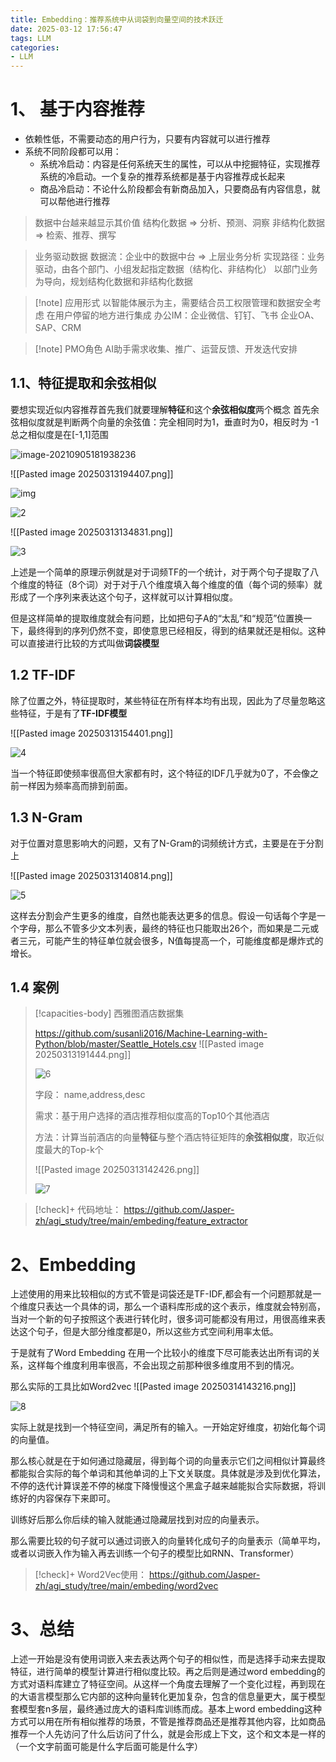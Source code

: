 ```yaml
---
title: Embedding：推荐系统中从词袋到向量空间的技术跃迁
date: 2025-03-12 17:56:47
tags: LLM
categories: 
- LLM
---
```


# 1、 基于内容推荐

* 依赖性低，不需要动态的用户行为，只要有内容就可以进行推荐
* 系统不同阶段都可以用：
	* 系统冷启动：内容是任何系统天生的属性，可以从中挖掘特征，实现推荐系统的冷启动。一个复杂的推荐系统都是基于内容推荐成长起来
	* 商品冷启动：不论什么阶段都会有新商品加入，只要商品有内容信息，就可以帮他进行推荐

>数据中台越来越显示其价值
>结构化数据 => 分析、预测、洞察
>非结构化数据 => 检索、推荐、撰写

> 业务驱动数据
> 数据流：企业中的数据中台 => 上层业务分析
> 实现路径：业务驱动，由各个部门、小组发起指定数据（结构化、非结构化）
> 以部门业务为导向，规划结构化数据和非结构化数据


>[!note] 应用形式
> 以智能体展示为主，需要结合员工权限管理和数据安全考虑
> 在用户停留的地方进行集成
> 办公IM：企业微信、钉钉、飞书
> 企业OA、SAP、CRM

>[!note] PMO角色
> AI助手需求收集、推广、运营反馈、开发迭代安排


## 1.1、特征提取和余弦相似

要想实现近似内容推荐首先我们就要理解**特征**和这个**余弦相似度**两个概念
首先余弦相似度就是判断两个向量的余弦值：完全相同时为1，垂直时为0，相反时为 -1 总之相似度是在[-1,1]范围 

![image-20210905181938236](https://gitee-imagehost.oss-cn-beijing.aliyuncs.com/image_host/image-20210905181938236.png)

![[Pasted image 20250313194407.png]]

![img](20250313194407.png)

![2](20250313134251.png)

![[Pasted image 20250313134831.png]]

![3](20250313134831.png)

上述是一个简单的原理示例就是对于词频TF的一个统计，对于两个句子提取了八个维度的特征（8个词）对于对于八个维度填入每个维度的值（每个词的频率）就形成了一个序列来表达这个句子，这样就可以计算相似度。

但是这样简单的提取维度就会有问题，比如把句子A的“太乱”和“规范”位置换一下，最终得到的序列仍然不变，即使意思已经相反，得到的结果就还是相似。这种可以直接进行比较的方式叫做**词袋模型**

## 1.2 TF-IDF
除了位置之外，特征提取时，某些特征在所有样本均有出现，因此为了尽量忽略这些特征，于是有了**TF-IDF模型**

![[Pasted image 20250313154401.png]]

![4](20250313154401.png)

当一个特征即使频率很高但大家都有时，这个特征的IDF几乎就为0了，不会像之前一样因为频率高而排到前面。


## 1.3 N-Gram
对于位置对意思影响大的问题，又有了N-Gram的词频统计方式，主要是在于分割上

![[Pasted image 20250313140814.png]]

![5](20250313140814.png)

这样去分割会产生更多的维度，自然也能表达更多的信息。假设一句话每个字是一个字母，那么不管多少文本列表，最终的特征也只能取出26个，而如果是二元或者三元，可能产生的特征单位就会很多，N值每提高一个，可能维度都是爆炸式的增长。


## 1.4 案例

> [!capacities-body] 西雅图酒店数据集 
>
> https://github.com/susanli2016/Machine-Learning-with-Python/blob/master/Seattle_Hotels.csv
> ![[Pasted image 20250313191444.png]]
>
> ![6](20250313191444.png)
>
> 字段： name,address,desc
>
> 需求：基于用户选择的酒店推荐相似度高的Top10个其他酒店
>
> 方法：计算当前酒店的向量**特征**与整个酒店特征矩阵的**余弦相似度**，取近似度最大的Top-k个
>
> ![[Pasted image 20250313142426.png]]
>
> ![7](20250313142426.png)

 > [!check]+ 代码地址：
 > https://github.com/Jasper-zh/agi_study/tree/main/embeding/feature_extractor




# 2、Embedding

上述使用的用来比较相似的方式不管是词袋还是TF-IDF,都会有一个问题那就是一个维度只表达一个具体的词，那么一个语料库形成的这个表示，维度就会特别高，当对一个新的句子按照这个表进行转化时，很多词可能都没有用过，用很高维来表达这个句子，但是大部分维度都是0，所以这些方式空间利用率太低。

于是就有了Word Embedding 在用一个比较小的维度下尽可能表达出所有词的关系，这样每个维度利用率很高，不会出现之前那种很多维度用不到的情况。

那么实际的工具比如Word2vec
![[Pasted image 20250314143216.png]]

![8](20250314143216.png)

实际上就是找到一个特征空间，满足所有的输入。一开始定好维度，初始化每个词的向量值。

那么核心就是在于如何通过隐藏层，得到每个词的向量表示它们之间相似计算最终都能拟合实际的每个单词和其他单词的上下文关联度。具体就是涉及到优化算法，不停的迭代计算误差不停的梯度下降慢慢这个黑盒子越来越能拟合实际数据，将训练好的内容保存下来即可。

训练好后那么你后续的输入就能通过隐藏层找到对应的向量表示。

那么需要比较的句子就可以通过词嵌入的向量转化成句子的向量表示（简单平均，或者以词嵌入作为输入再去训练一个句子的模型比如RNN、Transformer）

> [!check]+ Word2Vec使用：
 > https://github.com/Jasper-zh/agi_study/tree/main/embeding/word2vec


# 3、总结

上述一开始是没有使用词嵌入来去表达两个句子的相似性，而是选择手动来去提取特征，进行简单的模型计算进行相似度比较。再之后则是通过word embedding的方式对语料库建立了特征空间。从这样一个角度去理解了一个变化过程，再到现在的大语言模型那么它内部的这种向量转化更加复杂，包含的信息量更大，属于模型套模型套n多层，最终通过庞大的语料库训练而成。基本上word embedding这种方式可以用在所有相似推荐的场景，不管是推荐商品还是推荐其他内容，比如商品推荐一个人先访问了什么后访问了什么，就是会形成上下文，这个和文本是一样的（一个文字前面可能是什么字后面可能是什么字）